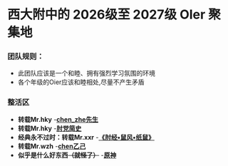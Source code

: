 # 西大附中的 2026级至 2027级 OIer 聚集地

### 团队规则：

* 此团队应该是一个和睦、拥有强烈学习氛围的环境
* 各个年级的Oier应该和睦相处,尽量不产生矛盾

### **整活区**

* **转载Mr.hky** -**[chen_zhe先生](./chen_zhe%E5%85%88%E7%94%9F.md)**
* **转载Mr.hky** -**[肘党简史](./%E8%82%98%E5%85%9A%E7%AE%80%E5%8F%B2.md)**
* **经典永不过时：转载Mr.xxr** -**[《肘经•鼠风•纸鼠》](./%E3%80%8A%E8%82%98%E7%BB%8F%E2%80%A2%E9%BC%A0%E9%A3%8E%E2%80%A2%E7%BA%B8%E9%BC%A0%E3%80%8B.md)**
* **转载Mr.wzh** -**[chen乙己](./chen%E4%B9%99%E5%B7%B1.md)**
* **似乎是什么好东西~~（就怪了）~~** -**[原神](https://llzzmm-my.sharepoint.com/:u:/g/personal/liuzimo_645_llzzmm_onmicrosoft_com/EV8Vgrgt86REqBwJU6PpLqABra8jMdjbMdWbZSwtwRB2jA?e=1EdJJx)**
